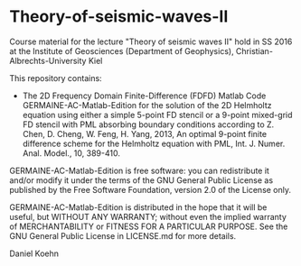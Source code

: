 # Theory-of-seismic-waves-II
Course material for the lecture "Theory of seismic waves II" hold in SS 2016 
at the Institute of Geosciences (Department of Geophysics), Christian-Albrechts-University Kiel

This repository contains:
- The 2D Frequency Domain Finite-Difference (FDFD) Matlab Code GERMAINE-AC-Matlab-Edition for the solution of the 2D Helmholtz equation using either a simple 5-point FD stencil or a 9-point mixed-grid FD stencil with PML absorbing boundary conditions according to Z. Chen, D. Cheng, W. Feng, H. Yang, 2013, An optimal 9-point finite difference scheme for the Helmholtz equation with PML, Int. J. Numer. Anal. Model., 10, 389-410.

GERMAINE-AC-Matlab-Edition is free software: you can redistribute it and/or modify it under the terms of the GNU General Public License as published by the Free Software Foundation, version 2.0 of the License only.

GERMAINE-AC-Matlab-Edition is distributed in the hope that it will be useful, but WITHOUT ANY WARRANTY; without even the implied warranty of MERCHANTABILITY or FITNESS FOR A PARTICULAR PURPOSE. See the GNU General Public License in LICENSE.md for more details.

Daniel Koehn
